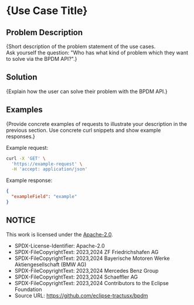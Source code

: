 # {Use Case Title}

## Problem Description

{Short description of the problem statement of the use cases.  
Ask yourself the question: "Who has what kind of problem which they want to solve via the BPDM API?".}

## Solution

{Explain how the user can solve their problem with the BPDM API.}

## Examples

{Provide concrete examples of requests to illustrate your description in the previous section. Use concrete curl snippets and show example responses.}

Example request:

```bash
curl -X 'GET' \
  'https://example-request' \
  -H 'accept: application/json'
```

Example response:

```json
{
  "exampleField": "example"
}
```

## NOTICE

This work is licensed under the [Apache-2.0](https://www.apache.org/licenses/LICENSE-2.0).

- SPDX-License-Identifier: Apache-2.0
- SPDX-FileCopyrightText: 2023,2024 ZF Friedrichshafen AG
- SPDX-FileCopyrightText: 2023,2024 Bayerische Motoren Werke Aktiengesellschaft (BMW AG)
- SPDX-FileCopyrightText: 2023,2024 Mercedes Benz Group
- SPDX-FileCopyrightText: 2023,2024 Schaeffler AG
- SPDX-FileCopyrightText: 2023,2024 Contributors to the Eclipse Foundation
- Source URL: https://github.com/eclipse-tractusx/bpdm
